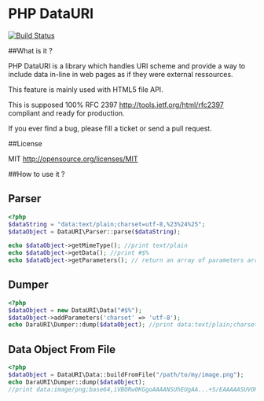 PHP DataURI
============

[![Build Status](https://secure.travis-ci.org/alchemy-fr/PHP-dataURI.png?branch=master)](http://travis-ci.org/alchemy-fr/PHP-dataURI)

##What is it ?

PHP DataURI is  a library which handles URI scheme and provide a way to include
data in-line in web pages as if they were external ressources.

This feature is mainly used with HTML5 file API.

This is supposed 100% RFC 2397 http://tools.ietf.org/html/rfc2397 compliant and ready for production.

If you ever find a bug, please fill a ticket or send a pull request.

##License

MIT http://opensource.org/licenses/MIT


##How to use it ?


Parser
-------

```php
<?php
$dataString = "data:text/plain;charset=utf-8,%23%24%25";
$dataObject = DataURI\Parser::parse($dataString);

echo $dataObject->getMimeType(); //print text/plain
echo $dataObject->getData(); //print #$%
echo $dataObject->getParameters(); // return an array of parameters array('charset' => 'utf-8')

```


Dumper
------

```php
<?php
$dataObject = new DataURI\Data("#$%");
$dataObject->addParameters('charset' => 'utf-8');
echo DaraURI\Dumper::dump($dataObject); //print data:text/plain;charset=utf-8,%23%24%25

```

Data Object From File
---------------------

```php
<?php
$dataObject = DataURI\Data::buildFromFile("/path/to/my/image.png");
echo DaraURI\Dumper::dump($dataObject);
//print data:image/png;base64,iVBORw0KGgoAAAANSUhEUgAA...+S/EAAAAASUVORK5CYII=

```

